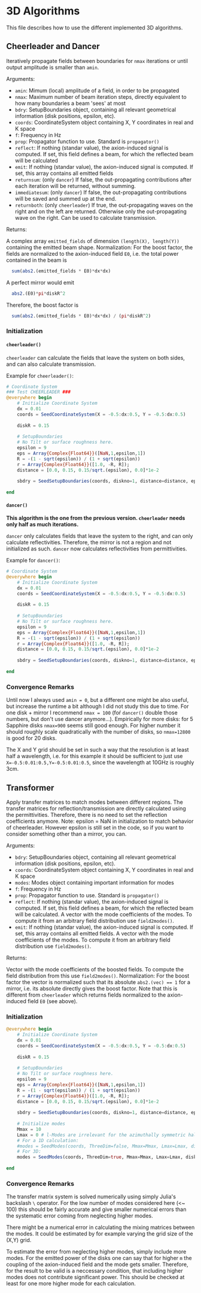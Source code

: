 # 3D Algorithms
This file describes how to use the different implemented 3D algorithms.

## Cheerleader and Dancer
Iteratively propagate fields between boundaries for `nmax` iterations or until output amplitude is smaller than `amin`.

Arguments:
* `amin`:           Mimum (local) amplitude of a field, in order to be propagated
* `nmax`:           Maximum number of beam iteration steps, directly equivalent to how many boundaries a beam 'sees' at most
* `bdry`:           SetupBoundaries object, containing all relevant geometrical information (disk positions, epsilon, etc).
* `coords`:         CoordinateSystem object containing X, Y coordinates in real and K space
* `f`:              Frequency in Hz
* `prop`:           Propagator function to use. Standard is `propagator()`
* `reflect`:        If nothing (standar value), the axion-induced signal is computed.
                    If set, this field defines a beam, for which the reflected beam will be calculated
* `emit`:           If nothing (standar value), the axion-induced signal is computed.
                    If set, this array contains all emitted fields
* `returnsum`:      (only `dancer`) If false, the out-propagating contributions after each iteration will be returned, without summing.
* `immediatesum`:   (only `dancer`) If false, the out-propagating contributions will be saved and summed up at the end.
* `returnboth`:     (only `cheerleader`) If true, the out-propagating waves on the right and on the left are returned. Otherwise only the out-propagating wave on the right. Can be used to calculate transmission.

Returns:

A complex array `emitted_fields` of dimension `(length(X), length(Y))` containing the emitted beam shape.
Normalization: For the boost factor, the fields are normalized to the axion-induced field `E0`, i.e. the total power contained in the beam is
```julia
  sum(abs2.(emitted_fields * E0)*dx*dx)
```
A perfect mirror would emit
```julia
  abs2.(E0)*pi*diskR^2
```
Therefore, the boost factor is
```julia
  sum(abs2.(emitted_fields * E0)*dx*dx) / (pi*diskR^2)
```

### Initialization
#### `cheerleader()`
`cheerleader` can calculate the fields that leave the system on both sides, and can also calculate transmission.

Example for `cheerleader()`:
```julia
# Coordinate System
### Test CHEERLEADER ###
@everywhere begin
    # Initialize Coordinate System
    dx = 0.01
    coords = SeedCoordinateSystem(X = -0.5:dx:0.5, Y = -0.5:dx:0.5)
    
    diskR = 0.15
    
    # SetupBoundaries
    # No Tilt or surface roughness here.
    epsilon = 9
    eps = Array{Complex{Float64}}([NaN,1,epsilon,1])
    R = -(1 - sqrt(epsilon)) / (1 + sqrt(epsilon))
    r = Array{Complex{Float64}}([1.0, -R, R]);
    distance = [0.0, 0.15, 0.15/sqrt.(epsilon), 0.0]*1e-2
    
    sbdry = SeedSetupBoundaries(coords, diskno=1, distance=distance, epsilon=eps)
    
end
```

#### `dancer()`
**This algorithm is the one from the previous version. `cheerleader` needs only half as much iterations.**

`dancer` only calculates fields that leave the system to the right, and can only calculate reflectivities. Therefore, the mirror is not a region and not initialized as such.
`dancer` now calculates reflectivities from permittivities.

Example for `dancer()`:
```julia
# Coordinate System
@everywhere begin
    # Initialize Coordinate System
    dx = 0.01
    coords = SeedCoordinateSystem(X = -0.5:dx:0.5, Y = -0.5:dx:0.5)
    
    diskR = 0.15
    
    # SetupBoundaries
    # No Tilt or surface roughness here.
    epsilon = 9
    eps = Array{Complex{Float64}}([NaN,1,epsilon,1])
    R = -(1 - sqrt(epsilon)) / (1 + sqrt(epsilon))
    r = Array{Complex{Float64}}([1.0, -R, R]);
    distance = [0.0, 0.15, 0.15/sqrt.(epsilon), 0.0]*1e-2
    
    sbdry = SeedSetupBoundaries(coords, diskno=1, distance=distance, epsilon=eps)
    
end
```

### Convergence Remarks
Until now I always used `amin = 0`, but a different one might be also useful, but increase the runtime a bit although I did not study this due to time. For one disk + mirror I recommend ``nmax = 100`` (foŕ `dancer()` double those numbers, but don't use dancer anymore...).
Empirically for more disks: for 5 Sapphire disks ``nmax=900`` seems still good enough. For higher number it should roughly scale quadratically with the number of disks, so ``nmax=12800`` is good for 20 disks.

The X and Y grid should be set in such a way that the resolution is at least half a wavelength, i.e. for this example it should be sufficient to just use ``X=-0.5:0.01:0.5,Y=-0.5:0.01:0.5``, since the wavelength at 10GHz is roughly 3cm.



## Transformer
Apply transfer matrices to match modes between different regions.
The transfer matrices for reflection/transmission are directly calculated using the permittivities. Therefore, there is no need to set the reflection coefficients anymore. Note: epsilon = NaN in initialization to match behavior of cheerleader. However epsilon is still set in the code, so if you want to consider something other than a mirror, you can.

Arguments:
* `bdry`:           SetupBoundaries object, containing all relevant geometrical information (disk positions, epsilon, etc).
* `coords`:         CoordinateSystem object containing X, Y coordinates in real and K space
* `modes`:       Modes object containing important information for modes
* `f`:              Frequency in Hz
* `prop`:           Propagator function to use. Standard is `propagator()`
* `reflect`:        If nothing (standar value), the axion-induced signal is computed.
                    If set, this field defines a beam, for which the reflected beam will be calculated.
                    A vector with the mode coefficients of the modes. To compute it from an arbitrary field distribution use `field2modes()`.
* `emit`:           If nothing (standar value), the axion-induced signal is computed.
                    If set, this array contains all emitted fields.
                    A vector with the mode coefficients of the modes. To compute it from an arbitrary field distribution use `field2modes()`.

Returns:

Vector with the mode coefficients of the boosted fields. To compute the field distribution from this use `field2modes()`.
Normalization: For the boost factor the vector is normalized such that its absolute `abs2.(vec) == 1` for a mirror, i.e. its absolute directly gives the boost factor. Note that this is different from `cheerleader` which returns fields normalized to the axion-induced field `E0` (see above).


### Initialization
```julia
@everywhere begin
    # Initialize Coordinate System
    dx = 0.01
    coords = SeedCoordinateSystem(X = -0.5:dx:0.5, Y = -0.5:dx:0.5)
    
    diskR = 0.15
    
    # SetupBoundaries
    # No Tilt or surface roughness here.
    epsilon = 9
    eps = Array{Complex{Float64}}([NaN,1,epsilon,1])
    R = -(1 - sqrt(epsilon)) / (1 + sqrt(epsilon))
    r = Array{Complex{Float64}}([1.0, -R, R]);
    distance = [0.0, 0.15, 0.15/sqrt.(epsilon), 0.0]*1e-2
    
    sbdry = SeedSetupBoundaries(coords, diskno=1, distance=distance, epsilon=eps)
    
    # Initialize modes
    Mmax = 10
    Lmax = 0 # l-Modes are irrelevant for the azimuthally symmetric haloscope
    # For a 1D calculation:
    #modes = SeedModes(coords, ThreeDim=false, Mmax=Mmax, Lmax=Lmax, diskR=diskR)
    # For 3D:
    modes = SeedModes(coords, ThreeDim=true, Mmax=Mmax, Lmax=Lmax, diskR=diskR)
    
end
```

### Convergence Remarks
The transfer matrix system is solved numerically using simply Julia's backslash `\` operator. For the low number of modes considered here (<~ 100) this should be fairly accurate and give smaller numerical errors than the systematic error coming from neglecting higher modes.

There might be a numerical error in calculating the mixing matrices between the modes. It could be estimated by for example varying the grid size of the (X,Y) grid.

To estimate the error from neglecting higher modes, simply include more modes. For the emitted power of the disks one can say that for higher `m` the coupling of the axion-induced field and the mode gets smaller. Therefore, for the result to be valid is a neccessary condition, that including higher modes does not contribute significant power. This should be checked at least for one more higher mode for each calculation.
